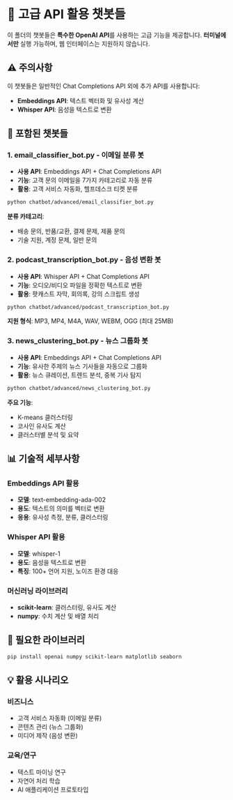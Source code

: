 # 🚀 고급 API 활용 챗봇들

이 폴더의 챗봇들은 **특수한 OpenAI API**를 사용하는 고급 기능을 제공합니다.
**터미널에서만** 실행 가능하며, 웹 인터페이스는 지원하지 않습니다.

## ⚠️ 주의사항

이 챗봇들은 일반적인 Chat Completions API 외에 추가 API를 사용합니다:
- **Embeddings API**: 텍스트 벡터화 및 유사성 계산
- **Whisper API**: 음성을 텍스트로 변환

## 🤖 포함된 챗봇들

### 1. **email_classifier_bot.py** - 이메일 분류 봇
- **사용 API**: Embeddings API + Chat Completions API
- **기능**: 고객 문의 이메일을 7가지 카테고리로 자동 분류
- **활용**: 고객 서비스 자동화, 헬프데스크 티켓 분류

```bash
python chatbot/advanced/email_classifier_bot.py
```

**분류 카테고리**:
- 배송 문의, 반품/교환, 결제 문제, 제품 문의
- 기술 지원, 계정 문제, 일반 문의

### 2. **podcast_transcription_bot.py** - 음성 변환 봇
- **사용 API**: Whisper API + Chat Completions API
- **기능**: 오디오/비디오 파일을 정확한 텍스트로 변환
- **활용**: 팟캐스트 자막, 회의록, 강의 스크립트 생성

```bash
python chatbot/advanced/podcast_transcription_bot.py
```

**지원 형식**: MP3, MP4, M4A, WAV, WEBM, OGG (최대 25MB)

### 3. **news_clustering_bot.py** - 뉴스 그룹화 봇
- **사용 API**: Embeddings API + Chat Completions API
- **기능**: 유사한 주제의 뉴스 기사들을 자동으로 그룹화
- **활용**: 뉴스 큐레이션, 트렌드 분석, 중복 기사 탐지

```bash
python chatbot/advanced/news_clustering_bot.py
```

**주요 기능**:
- K-means 클러스터링
- 코사인 유사도 계산
- 클러스터별 분석 및 요약

## 📊 기술적 세부사항

### Embeddings API 활용
- **모델**: text-embedding-ada-002
- **용도**: 텍스트의 의미를 벡터로 변환
- **응용**: 유사성 측정, 분류, 클러스터링

### Whisper API 활용
- **모델**: whisper-1
- **용도**: 음성을 텍스트로 변환
- **특징**: 100+ 언어 지원, 노이즈 환경 대응

### 머신러닝 라이브러리
- **scikit-learn**: 클러스터링, 유사도 계산
- **numpy**: 수치 계산 및 배열 처리

## 🔧 필요한 라이브러리

```bash
pip install openai numpy scikit-learn matplotlib seaborn
```

## 💡 활용 시나리오

### 비즈니스
- 고객 서비스 자동화 (이메일 분류)
- 콘텐츠 관리 (뉴스 그룹화)
- 미디어 제작 (음성 변환)

### 교육/연구
- 텍스트 마이닝 연구
- 자연어 처리 학습
- AI 애플리케이션 프로토타입